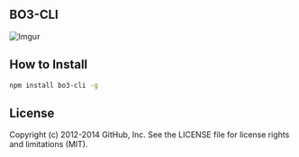 BO3-CLI
-------

![Imgur](http://i.imgur.com/cjeEGtL.jpg)


## How to Install

``` sh
npm install bo3-cli -g
```

## License

Copyright (c) 2012-2014 GitHub, Inc. See the LICENSE file for license rights and
limitations (MIT).
